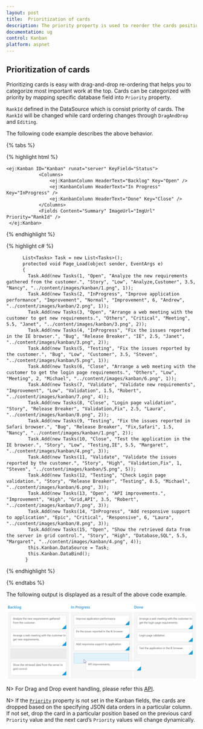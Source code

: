 ```yaml
---
layout: post
title:  Prioritization of cards
description: The priority property is used to reorder the cards position in any desired place by dropping the card in Kanban board.
documentation: ug
control: Kanban
platform: aspnet
---
```


## Prioritization of cards

Prioritizing cards is easy with drag-and-drop re-ordering that helps you to categorize most important work at the top. Cards can be categorized with priority by mapping specific database field into `Priority` property.

`RankId` defined in the DataSource which is consist priority of cards. The `RankId` will be changed while card ordering changes through `DragAndDrop` and `Editing`.

The following code example describes the above behavior.

{% tabs %}

{% highlight html %}

  	<ej:Kanban ID="Kanban" runat="server" KeyField="Status">
                <Columns>
                    <ej:KanbanColumn HeaderText="Backlog" Key="Open" />
                    <ej:KanbanColumn HeaderText="In Progress" Key="InProgress" />
                    <ej:KanbanColumn HeaderText="Done" Key="Close" />
                </Columns>
                <Fields Content="Summary" ImageUrl="ImgUrl" Priority="RankId" />
     </ej:Kanban>     

{% endhighlight  %}

{% highlight c# %}

          List<Tasks> Task = new List<Tasks>();  
          protected void Page_Load(object sender, EventArgs e)
          {
            Task.Add(new Tasks(1, "Open", "Analyze the new requirements gathered from the customer.", "Story", "Low", "Analyze,Customer", 3.5, "Nancy", "../content/images/kanban/1.png", 1));
            Task.Add(new Tasks(2, "InProgress", "Improve application performance", "Improvement", "Normal", "Improvement", 6, "Andrew", "../content/images/kanban/2.png", 1));
            Task.Add(new Tasks(3, "Open", "Arrange a web meeting with the customer to get new requirements.", "Others", "Critical", "Meeting", 5.5, "Janet", "../content/images/kanban/3.png", 2));
            Task.Add(new Tasks(4, "InProgress", "Fix the issues reported in the IE browser.", "Bug", "Release Breaker", "IE", 2.5, "Janet", "../content/images/kanban/3.png", 2));
            Task.Add(new Tasks(5, "Testing", "Fix the issues reported by the customer.", "Bug", "Low", "Customer", 3.5, "Steven", "../content/images/kanban/5.png", 1));
            Task.Add(new Tasks(6, "Close", "Arrange a web meeting with the customer to get the login page requirements.", "Others", "Low", "Meeting", 2, "Michael", "../content/images/kanban/6.png", 1));
            Task.Add(new Tasks(7, "Validate", "Validate new requirements", "Improvement", "Low", "Validation", 1.5, "Robert", "../content/images/kanban/7.png", 4));
            Task.Add(new Tasks(8, "Close", "Login page validation", "Story", "Release Breaker", "Validation,Fix", 2.5, "Laura", "../content/images/kanban/8.png", 2));
            Task.Add(new Tasks(9, "Testing", "Fix the issues reported in Safari browser.", "Bug", "Release Breaker", "Fix,Safari", 1.5, "Nancy", "../content/images/kanban/1.png", 2));
            Task.Add(new Tasks(10, "Close", "Test the application in the IE browser.", "Story", "Low", "Testing,IE", 5.5, "Margaret", "../content/images/kanban/4.png", 3));
            Task.Add(new Tasks(11, "Validate", "Validate the issues reported by the customer.", "Story", "High", "Validation,Fix", 1, "Steven", "../content/images/kanban/5.png", 5));
            Task.Add(new Tasks(12, "Testing", "Check Login page validation.", "Story", "Release Breaker", "Testing", 0.5, "Michael", "../content/images/kanban/6.png", 3));
            Task.Add(new Tasks(13, "Open", "API improvements.", "Improvement", "High", "Grid,API", 3.5, "Robert", "../content/images/kanban/7.png", 3));
            Task.Add(new Tasks(14, "InProgress", "Add responsive support to application", "Epic", "Critical", "Responsive", 6, "Laura", "../content/images/kanban/8.png", 3));
            Task.Add(new Tasks(15, "Open", "Show the retrieved data from the server in grid control.", "Story", "High", "Database,SQL", 5.5, "Margaret", "../content/images/kanban/4.png", 4));
            this.Kanban.DataSource = Task;
            this.Kanban.DataBind();
           }
           
{% endhighlight  %}

{% endtabs %}  

The following output is displayed as a result of the above code example.

![Card Priority](Card_Priority_images/card_priority_img1.png)

N> For Drag and Drop event handling, please refer this [API](https://help.syncfusion.com/api/js/ejkanban#events:carddrag).

N> If the [`Priority`](https://help.syncfusion.com/api/js/ejkanban#members:fields-priority) property is not set in the Kanban fields, the cards are dropped based on the specifying JSON data orders in a particular column.  If not set, drop the card in a particular position based on the previous card `Priority` value and the next card’s `Priority` values will change dynamically.